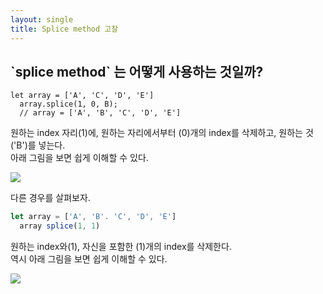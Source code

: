 ```yaml
---
layout: single
title: Splice method 고찰
---
```


<h2> `splice method` 는 어떻게 사용하는 것일까?</h2>

>
```
let array = ['A', 'C', 'D', 'E']
  array.splice(1, 0, B);
  // array = ['A', 'B', 'C', 'D', 'E']
```


원하는 index 자리(1)에, 원하는 자리에서부터 (0)개의 index를 삭제하고, 원하는 것 ('B')를 넣는다.  
아래 그림을 보면 쉽게 이해할 수 있다.

![](https://images.velog.io/images/skagns211/post/c18c1bdd-b166-41e0-a9db-9a9f40efe1e2/slice1.png)

다른 경우를 살펴보자.

>
```javascript
let array = ['A', 'B'. 'C', 'D', 'E']
  array splice(1, 1)
```

원하는 index와(1), 자신을 포함한 (1)개의 index를 삭제한다.  
역시 아래 그림을 보면 쉽게 이해할 수 있다.


![](https://images.velog.io/images/skagns211/post/79add8a4-a300-44fb-afe0-1d229996dbec/slice2.png)
<!--stackedit_data:
eyJoaXN0b3J5IjpbLTQxNTcxMzAzOV19
-->